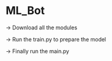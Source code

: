 # ML_Bot

-> Download all the modules

-> Run the train.py to prepare the model

-> Finally run the main.py
